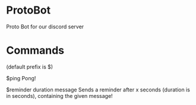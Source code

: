 # ProtoBot
Proto Bot for our discord server

# Commands
(default prefix is $)

$ping
Pong!

$reminder duration message
Sends a reminder after x seconds (duration is in seconds), containing the given message!
